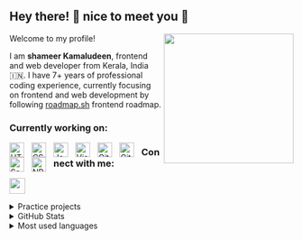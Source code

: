 ## Hey there! :wave: nice to meet you :hugs:

<img align='right' src="https://media.giphy.com/media/M9gbBd9nbDrOTu1Mqx/giphy.gif" width="230">

Welcome to my profile!

I am **shameer Kamaludeen**, frontend and web developer from Kerala, India :india:. I have 7+ years of professional coding experience, currently focusing on frontend and web development by following [roadmap.sh](https://github.com/kamranahmedse/developer-roadmap) frontend roadmap.

### Currently working on:
[<img align="left" tittle="HTML5" alt="HTML5" width="26px" src="https://cdn.jsdelivr.net/gh/devicons/devicon/icons/html5/html5-original.svg" style="padding-right:10px;" />](https://developer.mozilla.org/en-US/docs/Web/HTML)[<img align="left" alt="CSS3" width="26px" src="https://cdn.jsdelivr.net/gh/devicons/devicon/icons/css3/css3-original.svg" style="padding-right:10px;" tittle="CSS3" />](https://developer.mozilla.org/en-US/docs/Web/CSS)[<img align="left" tittle="JavaScript" alt="JavaScript" width="26px" src="https://cdn.jsdelivr.net/gh/devicons/devicon/icons/javascript/javascript-original.svg" style="padding-right:10px;" />](https://developer.mozilla.org/en-US/docs/Web/JavaScript)[<img align="left" alt="Visual Studio Code" width="26px" src="https://cdn.jsdelivr.net/gh/devicons/devicon/icons/vscode/vscode-original.svg" style="padding-right:10px;" tittle="Visual Studio Code"/>](https://code.visualstudio.com/)[<img align="left" alt="Git" width="26px" src="https://cdn.jsdelivr.net/gh/devicons/devicon/icons/git/git-original.svg" style="padding-right:10px;" />](https://git-scm.com/)[<img align="left" alt="GitHub" width="26px" src="https://user-images.githubusercontent.com/3369400/139448065-39a229ba-4b06-434b-bc67-616e2ed80c8f.png" style="padding-right:10px;" tittle="GitHub" />](http://github.com/)[<img align="left" alt="Sass" width="26px" src="https://camo.githubusercontent.com/26901b819fb10ef4e2c652aa40e24775247664d84a7597bebb66898a24dddedd/68747470733a2f2f63646e2e6a7364656c6976722e6e65742f67682f64657669636f6e732f64657669636f6e2f69636f6e732f736173732f736173732d6f726967696e616c2e737667" style="padding-right:10px;" tittle="Sass" />](https://sass-lang.com/)[<img align="left" alt="NPM" width="26px" src="https://camo.githubusercontent.com/4348417189e1f7f64d07e1373b16e9a61bc8de4b0ff78238417528850701649b/68747470733a2f2f6564656e742e6769746875622e696f2f537570657254696e7949636f6e732f696d616765732f7376672f6e706d2e737667" style="padding-right:10px;" tittle="NPM" />](https://www.npmjs.com/)

### Connect with me:
[<img src="https://img.icons8.com/external-tal-revivo-shadow-tal-revivo/344/external-upwork-a-global-freelancing-platform-where-professionals-connect-and-collaborate-remotely-logo-shadow-tal-revivo.png" width="28px" style="padding-right:10px;"/>](https://www.upwork.com/freelancers/~01bf2c545547088859)<br>

<details>
  <summary>Practice projects</summary><br>
  <table>
    <thead align="center">
      <tr border: none;>
        <td><b>:sewing_needle: Projects</b></td>
        <td><b>:date: Date Completed</b></td>
        <td><b>:level_slider: Difficulty</b></td>
      </tr>
    </thead>
    <tbody>
      <tr>
        <td><a href="https://shameerkamaludeen.github.io/comunity/"><b>THEMESMID - Faster-Multipurpose Responsive HTML Website</b></a></td>
        <td><img alt="Date" src="https://img.shields.io/badge/date-2022--09--12-blue" /></td>
        <td><img alt="Difficulty" src="https://img.shields.io/badge/difficulty-Advanced-forestgreen" /></td>
      </tr>
      <tr>
        <td><a href="https://shameerkamaludeen.github.io/interactive-rating-component/"><b>Interactive rating component</b></a></td>
        <td><img alt="Date" src="https://img.shields.io/badge/date-2022--07--26-blue" /></td>
        <td><img alt="Difficulty" src="https://img.shields.io/badge/difficulty-newbie-cyan" /></td>
      </tr>
      <tr>
        <td><a href="https://shameerkamaludeen.github.io/social-media-dashboard-with-theme-switcher"><b>Social media dashboard with theme switcher</b></a></td>
        <td><img alt="Date" src="https://img.shields.io/badge/date-2022--07--11-blue" /></td>
        <td><img alt="Difficulty" src="https://img.shields.io/badge/difficulty-junior-lightgreen" /></td>
      </tr>
      <tr>
        <td><a href="https://shameerkamaludeen.github.io/canvas-furniture/"><b>SemiColonWeb - Canvas Furniture Demo</b></a></td>
        <td><img alt="Date" src="https://img.shields.io/badge/date-2022--07--02-blue" /></td>
        <td><img alt="Difficulty" src="https://img.shields.io/badge/difficulty-Advanced-forestgreen" /></td>
      </tr>
      <tr>
        <td><a href="https://shameerkamaludeen.github.io/office-design-gallery/"><b>Office Design Gallery</b></a></td>
        <td><img alt="Date" src="https://img.shields.io/badge/date-2022--06--05-blue" /></td>
        <td><img alt="Difficulty" src="https://img.shields.io/badge/difficulty-Intermediate-green" /></td>
      </tr>
      <tr>
        <td><a href="https://shameerkamaludeen.github.io/crowdfunding-product-page/"><b>Crowdfunding product page</b></a></td>
        <td><img alt="Date" src="https://img.shields.io/badge/date-2022--05--26-blue" /></td>
        <td><img alt="Difficulty" src="https://img.shields.io/badge/difficulty-junior-lightgreen" /></td>
      </tr>   
      <tr>
        <td><a href="https://shameerkamaludeen.github.io/blogr-landing-page/"><b>Blogr landing page</b></a></td>
        <td><img alt="Date" src="https://img.shields.io/badge/date-2022--04--28-blue" /></td>
        <td><img alt="Difficulty" src="https://img.shields.io/badge/difficulty-junior-lightgreen" /></td>
      </tr>      
      <tr>
        <td><a href="https://shameerkamaludeen.github.io/sunnyside-agency-landing-page/"><b>Sunnyside agency landing page</b></a></td>
        <td><img alt="Date" src="https://img.shields.io/badge/date-2022--04--11-blue" /></td>
        <td><img alt="Difficulty" src="https://img.shields.io/badge/difficulty-junior-lightgreen" /></td>
      </tr>
      <tr>
        <td><a href="https://shameerkamaludeen.github.io/time-tracking-dashboard/"><b>Time tracking dashboard</b></a></td>
        <td><img alt="Date" src="https://img.shields.io/badge/date-2022--04--03-blue" /></td>
        <td><img alt="Difficulty" src="https://img.shields.io/badge/difficulty-junior-lightgreen" /></td>
      </tr>
      <tr>
        <td><a href="https://shameerkamaludeen.github.io/advice-generator-app/"><b>Advice generator app</b></a></td>
        <td><img alt="Date" src="https://img.shields.io/badge/date-2022--03--22-blue" /></td>
        <td><img alt="Difficulty" src="https://img.shields.io/badge/difficulty-junior-lightgreen" /></td>
      </tr>
      <tr>
        <td><a href="https://shameerkamaludeen.github.io/tip-calculator-app/"><b>Tip calculator app</b></a></td>
        <td><img alt="Date" src="https://img.shields.io/badge/date-2022--03--21-blue" /></td>
        <td><img alt="Difficulty" src="https://img.shields.io/badge/difficulty-junior-lightgreen" /></td>
      </tr>
      <tr>
        <td><a href="https://shameerkamaludeen.github.io/huddle-landing-page-with-single-introductory-section/"><b>Huddle landing page</b></a></td>
        <td><img alt="Date" src="https://img.shields.io/badge/date-2022--03--13-blue" /></td>
        <td><img alt="Difficulty" src="https://img.shields.io/badge/difficulty-newbie-cyan" /></td>
      </tr>
      <tr>
        <td><a href="https://shameerkamaludeen.github.io/ping-coming-soon-page/"><b>Ping coming soon page</b></a></td>
        <td><img alt="Date" src="https://img.shields.io/badge/date-2022--03--11-blue" /></td>
        <td><img alt="Difficulty" src="https://img.shields.io/badge/difficulty-newbie-cyan" /></td>
      </tr>
      <tr>
        <td><a href="https://shameerkamaludeen.github.io/intro-component-with-signup-form/"><b>Intro component with sign up form</b></a></td>
        <td><img alt="Date" src="https://img.shields.io/badge/date-2022--03--07-blue" /></td>
        <td><img alt="Difficulty" src="https://img.shields.io/badge/difficulty-newbie-cyan" /></td>
      </tr>
      <tr>
        <td><a href="https://shameerkamaludeen.github.io/base-apparel-coming-soon/"><b>Base Apparel coming soon page</b></a></td>
        <td><img alt="Date" src="https://img.shields.io/badge/date-2022--03--03-blue" /></td>
        <td><img alt="Difficulty" src="https://img.shields.io/badge/difficulty-newbie-cyan" /></td>
      </tr>
      <tr>
        <td><a href="https://shameerkamaludeen.github.io/social-proof-section/"><b>Social proof section</b></a></td>
        <td><img alt="Date" src="https://img.shields.io/badge/date-2022--02--26-blue" /></td>
        <td><img alt="Difficulty" src="https://img.shields.io/badge/difficulty-newbie-cyan" /></td>
      </tr>
      <tr>
        <td><a href="https://shameerkamaludeen.github.io/faq-accordion-card/"><b>FAQ accordion card</b></a></td>
        <td><img alt="Date" src="https://img.shields.io/badge/date-2022--02--25-blue" /></td>
        <td><img alt="Difficulty" src="https://img.shields.io/badge/difficulty-newbie-cyan" /></td>
      </tr>
      <tr>
        <td><a href="https://shameerkamaludeen.github.io/order-summary-component/"><b>Order summary card</b></a></td>
        <td><img alt="Date" src="https://img.shields.io/badge/date-2022--02--18-blue" /></td>
        <td><img alt="Difficulty" src="https://img.shields.io/badge/difficulty-newbie-cyan" /></td>
      </tr>
      <tr>
        <td><a href="https://shameerkamaludeen.github.io/recipes/"><b>Recipes web page</b></a></td>
        <td><img alt="Date" src="https://img.shields.io/badge/date-2022--02--15-blue" /></td>
        <td><img alt="Difficulty" src="https://img.shields.io/badge/difficulty-junior-lightgreen" /></td>
      </tr>
      <tr>
        <td><a href="https://shameerkamaludeen.github.io/toucan/"><b>Simple wikipedia page</b></a></td>
        <td><img alt="Date" src="https://img.shields.io/badge/date-2022--02--10-blue" /></td>
        <td><img alt="Difficulty" src="https://img.shields.io/badge/difficulty-junior-lightgreen" /></td>
      </tr>
      <tr>
        <td><a href="https://github.com/shameerkamaludeen/codier-challenges"><b>Codier challenges</b></a></td>
        <td><img alt="Date" src="https://img.shields.io/badge/date-2022--02--05-blue" /></td>
        <td><img alt="Difficulty" src="https://img.shields.io/badge/difficulty-newbie-cyan" /></td>
      </tr>
    </tbody>
  </table>
</details>
  
<details>
  <summary>GitHub Stats</summary><br>
  <p><img align="center" src="https://github-readme-stats.vercel.app/api?username=shameerkamaludeen&show_icons=true&locale=en" alt="suprabhasupi" /></p>
</details>
  
<details>
  <summary>Most used languages</summary><br>
  <p><img align="left" src="https://github-readme-stats.vercel.app/api/top-langs?username=shameerkamaludeen&show_icons=true&locale=en&layout=compact" alt="suprabhasupi" /></p>
</details>